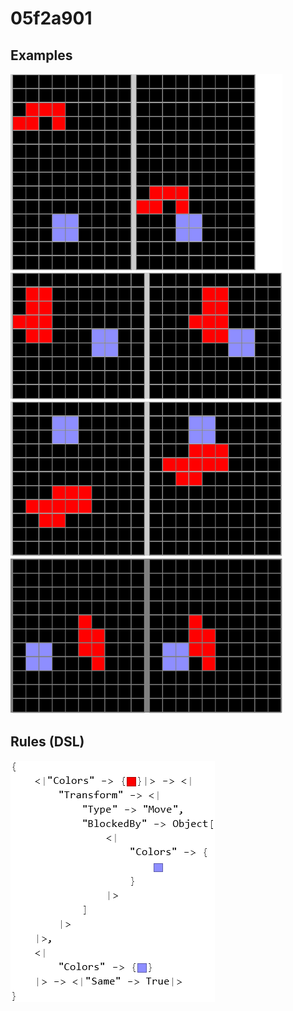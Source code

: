 # 05f2a901

## Examples

![ARC examples for 05f2a901](examples.png?raw=true)

## Rules (DSL)

![DSL rules for 05f2a901](rules.png?raw=true)

